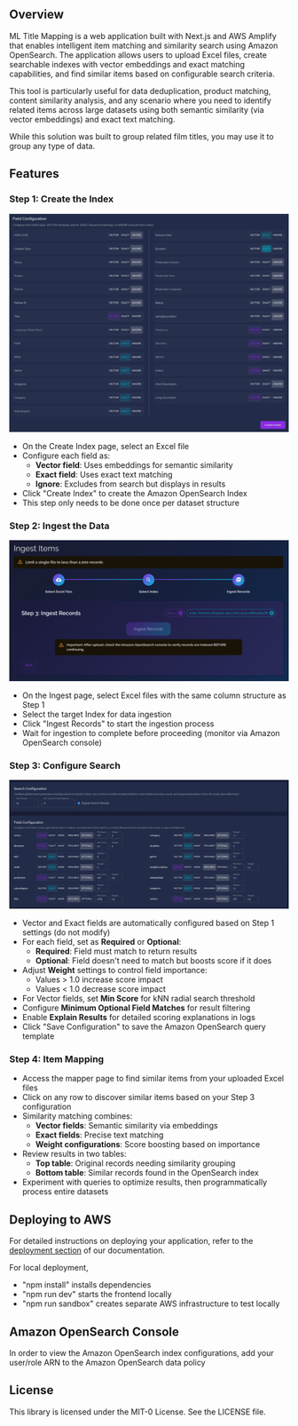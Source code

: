 ## Overview

ML Title Mapping is a web application built with Next.js and AWS Amplify that enables intelligent item matching and similarity search using Amazon OpenSearch. The application allows users to upload Excel files, create searchable indexes with vector embeddings and exact matching capabilities, and find similar items based on configurable search criteria.

This tool is particularly useful for data deduplication, product matching, content similarity analysis, and any scenario where you need to identify related items across large datasets using both semantic similarity (via vector embeddings) and exact text matching.

While this solution was built to group related film titles, you may use it to group any type of data.

## Features

### Step 1: Create the Index

![Create Index](public/step1%20-%20create%20index.jpg)

- On the Create Index page, select an Excel file
- Configure each field as:
  - **Vector field**: Uses embeddings for semantic similarity
  - **Exact field**: Uses exact text matching
  - **Ignore**: Excludes from search but displays in results
- Click "Create Index" to create the Amazon OpenSearch Index
- This step only needs to be done once per dataset structure

### Step 2: Ingest the Data

![Ingest Data](public/step2%20-%20ingest%20data.jpg)

- On the Ingest page, select Excel files with the same column structure as Step 1
- Select the target Index for data ingestion
- Click "Ingest Records" to start the ingestion process
- Wait for ingestion to complete before proceeding (monitor via Amazon OpenSearch console)

### Step 3: Configure Search

![Configure Search](public/step3%20-%20configure%20search.jpg)

- Vector and Exact fields are automatically configured based on Step 1 settings (do not modify)
- For each field, set as **Required** or **Optional**:
  - **Required**: Field must match to return results
  - **Optional**: Field doesn't need to match but boosts score if it does
- Adjust **Weight** settings to control field importance:
  - Values > 1.0 increase score impact
  - Values < 1.0 decrease score impact
- For Vector fields, set **Min Score** for kNN radial search threshold
- Configure **Minimum Optional Field Matches** for result filtering
- Enable **Explain Results** for detailed scoring explanations in logs
- Click "Save Configuration" to save the Amazon OpenSearch query template

### Step 4: Item Mapping

- Access the mapper page to find similar items from your uploaded Excel files
- Click on any row to discover similar items based on your Step 3 configuration
- Similarity matching combines:
  - **Vector fields**: Semantic similarity via embeddings
  - **Exact fields**: Precise text matching
  - **Weight configurations**: Score boosting based on importance
- Review results in two tables:
  - **Top table**: Original records needing similarity grouping
  - **Bottom table**: Similar records found in the OpenSearch index
- Experiment with queries to optimize results, then programmatically process entire datasets

## Deploying to AWS

For detailed instructions on deploying your application, refer to the [deployment section](https://docs.amplify.aws/nextjs/start/quickstart/nextjs-app-router-client-components/#deploy-a-fullstack-app-to-aws) of our documentation.

For local deployment,

- "npm install" installs dependencies
- "npm run dev" starts the frontend locally
- "npm run sandbox" creates separate AWS infrastructure to test locally

## Amazon OpenSearch Console

In order to view the Amazon OpenSearch index configurations, add your user/role ARN to the Amazon OpenSearch data policy

## License

This library is licensed under the MIT-0 License. See the LICENSE file.